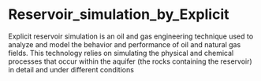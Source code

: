 # Reservoir_simulation_by_Explicit
Explicit reservoir simulation is an oil and gas engineering technique used to analyze and model the behavior and performance of oil and natural gas fields. This technology relies on simulating the physical and chemical processes that occur within the aquifer (the rocks containing the reservoir) in detail and under different conditions
